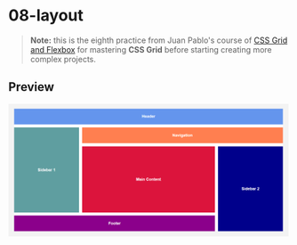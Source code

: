 # 08-layout
> **Note:** this is the eighth practice from Juan Pablo's course of [CSS Grid and Flexbox](https://www.udemy.com/course/css-grid-y-flexbox-la-guia-definitiva-crea-10-proyectos/) for mastering **CSS Grid** before starting creating more complex projects.

## Preview
![](../readme/08-layout.png)